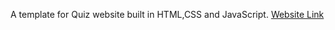 A template for Quiz website built in HTML,CSS and JavaScript.
[Website Link](https://nishma25.github.io/Quiz-Up/)
